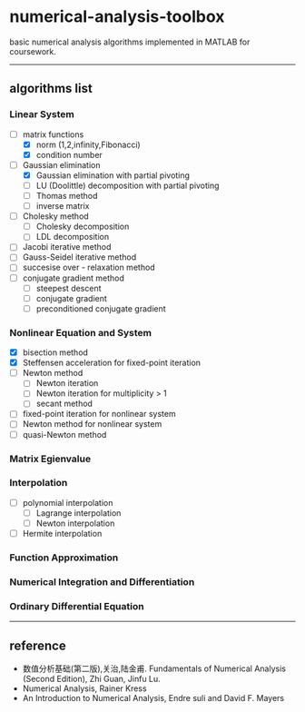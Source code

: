 # numerical-analysis-toolbox
basic numerical analysis algorithms implemented in MATLAB for coursework.

---

## algorithms list

### Linear System

- [ ] matrix functions
    - [x] norm (1,2,infinity,Fibonacci)
    - [x] condition number
- [ ] Gaussian elimination
    - [x] Gaussian elimination with partial pivoting
    - [ ] LU (Doolittle) decomposition with partial pivoting
    - [ ] Thomas method
    - [ ] inverse matrix
- [ ] Cholesky method
    - [ ] Cholesky decomposition
    - [ ] LDL decomposition
- [ ] Jacobi iterative method
- [ ] Gauss-Seidel iterative method
- [ ] succesise over - relaxation method
- [ ] conjugate gradient method
    - [ ] steepest descent
    - [ ] conjugate gradient
    - [ ] preconditioned conjugate gradient 

### Nonlinear Equation and System

- [x] bisection method
- [x] Steffensen acceleration for fixed-point iteration
- [ ] Newton method
    - [ ] Newton iteration
    - [ ] Newton iteration for multiplicity > 1
    - [ ] secant method
- [ ] fixed-point iteration for nonlinear system
- [ ] Newton method for nonlinear system
- [ ] quasi-Newton method

### Matrix Egienvalue

### Interpolation

- [ ] polynomial interpolation
    - [ ] Lagrange interpolation
    - [ ] Newton interpolation
- [ ] Hermite interpolation

### Function Approximation

### Numerical Integration and Differentiation

### Ordinary Differential Equation


---

## reference

- 数值分析基础(第二版),关治,陆金甫. Fundamentals of Numerical Analysis (Second Edition), Zhi Guan, Jinfu Lu.
- Numerical Analysis, Rainer Kress
- An Introduction to Numerical Analysis, Endre suli and David F. Mayers
